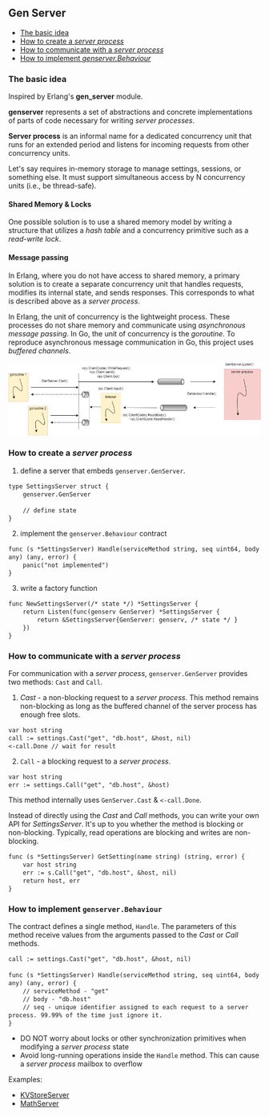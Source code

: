 ## Gen Server

- [The basic idea](#the-basic-idea)
- [How to create a *server process*](#how-to-create-a-server-process)
- [How to communicate with a *server process*](#how-to-communicate-with-a-server-process)
- [How to implement *genserver.Behaviour*](#how-to-implement-genserverbehaviour)

### The basic idea

Inspired by Erlang's **gen_server** module.

**genserver** represents a set of abstractions and concrete implementations of parts of code necessary for writing *server processes*.

**Server process** is an informal name for a dedicated concurrency unit that runs for an extended period and listens for incoming requests from other concurrency units.

Let's say requires in-memory storage to manage settings, sessions, or something else. It must support simultaneous access by N concurrency units (i.e., be thread-safe).

#### Shared Memory & Locks

One possible solution is to use a shared memory model by writing a structure that utilizes a *hash table* and a concurrency primitive such as a *read-write lock*.

#### Message passing

In Erlang, where you do not have access to shared memory, a primary solution is to create a separate concurrency unit that handles requests, modifies its internal state, and sends responses. This corresponds to what is described above as a *server process*.


In Erlang, the unit of concurrency is the lightweight process. These processes do not share memory and communicate using *asynchronous message passing*. In Go, the unit of concurrency is the *goroutine*. To reproduce asynchronous message communication in Go, this project uses *buffered channels*.

<img src="./assets/genserver-under-the-hood.png">


### How to create a *server process*

1) define a server that embeds `genserver.GenServer`.

```golang
type SettingsServer struct {
    genserver.GenServer

    // define state
}
```

2) implement the `genserver.Behaviour`  contract

```golang
func (s *SettingsServer) Handle(serviceMethod string, seq uint64, body any) (any, error) {
    panic("not implemented")
}
```

3) write a factory function

```golang
func NewSettingsServer(/* state */) *SettingsServer {
	return Listen(func(genserv GenServer) *SettingsServer {
		return &SettingsServer{GenServer: genserv, /* state */ }
	})
}
```

### How to communicate with a *server process*

For communication with a *server process*, `genserver.GenServer` provides two methods: `Cast` and `Call`.

1. *Cast* - a non-blocking request to a *server process*. This method remains non-blocking as long as the buffered channel of the server process has enough free slots.

```golang
var host string
call := settings.Cast("get", "db.host", &host, nil)
<-call.Done // wait for result
```

2. `Call` - a blocking request to a *server process*.

```golang
var host string
err := settings.Call("get", "db.host", &host)
```

This method internally uses `GenServer.Cast` & `<-call.Done`.

Instead of directly using the *Cast* and *Call* methods, you can write your own API for *SettingsServer*. It's up to you whether the method is blocking or non-blocking. Typically, read operations are blocking and writes are non-blocking.

```golang
func (s *SettingsServer) GetSetting(name string) (string, error) {
    var host string
    err := s.Call("get", "db.host", &host, nil)
    return host, err
}
```

### How to implement `genserver.Behaviour`

The contract defines a single method, `Handle`. The parameters of this method receive values from the arguments passed to the *Cast* or *Call* methods.

```golang
call := settings.Cast("get", "db.host", &host, nil)

func (s *SettingsServer) Handle(serviceMethod string, seq uint64, body any) (any, error) {
    // serviceMethod - "get"
    // body - "db.host"
    // seq - unique identifier assigned to each request to a server process. 99.99% of the time just ignore it.
}
```

- DO NOT worry about locks or other synchronization primitives when modifying a *server process* state
- Avoid long-running operations inside the `Handle` method. This can cause a *server process* mailbox to overflow

Examples:
- [KVStoreServer](./tests/kvstore_server_test.go)
- [MathServer](./tests/math_server_test.go)
